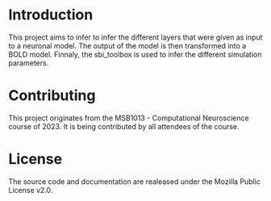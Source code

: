 # Introduction

This project aims to infer to infer the different layers that were given as input to a neuronal model. The output of the model is then transformed into a BOLD model. Finnaly, the sbi_toolbox is used to infer the different simulation parameters. 

# Contributing

This project originates from the MSB1013 - Computational Neuroscience course of 2023. It is being contributed by all attendees of the course. 

# License

The source code and documentation are realeased under the Mozilla Public License v2.0. 



